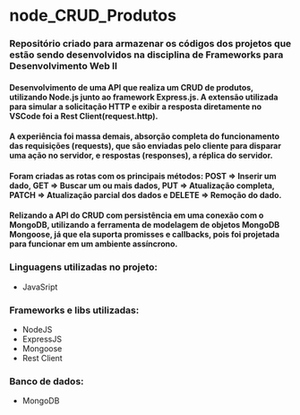 # node_CRUD_Produtos
### Repositório criado para armazenar os códigos dos projetos que estão sendo desenvolvidos na disciplina de Frameworks para Desenvolvimento Web ll

#### Desenvolvimento de uma API que realiza um CRUD de produtos, utilizando Node.js junto ao framework Express.js. A extensão utilizada para simular a solicitação HTTP e exibir a resposta diretamente no VSCode foi a Rest Client(request.http).

#### A experiência foi massa demais, absorção completa do funcionamento das requisições (requests), que são enviadas pelo cliente para disparar uma ação no servidor, e respostas (responses), a réplica do servidor.

#### Foram criadas as rotas com os principais métodos:  POST => Inserir um dado, GET => Buscar um ou mais dados, PUT => Atualização completa, PATCH => Atualização parcial dos dados e DELETE => Remoção do dado.

#### Relizando a API do CRUD com persistência em uma conexão com o MongoDB, utilizando a ferramenta de modelagem de objetos MongoDB Mongoose, já que ela suporta promisses e callbacks, pois foi projetada para funcionar em um ambiente assíncrono.

### Linguagens utilizadas no projeto:

* JavaSript

### Frameworks e libs utilizadas:

* NodeJS
* ExpressJS
* Mongoose
* Rest Client

### Banco de dados:

* MongoDB


